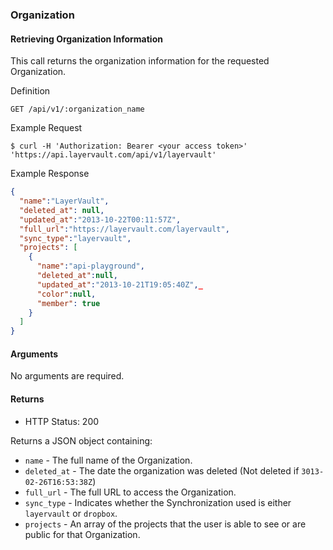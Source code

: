 ### Organization

#### Retrieving Organization Information

This call returns the organization information for the requested Organization.

 Definition

    GET /api/v1/:organization_name

 Example Request

    $ curl -H 'Authorization: Bearer <your access token>' 'https://api.layervault.com/api/v1/layervault'

 Example Response

```json
{
  "name":"LayerVault",
  "deleted_at": null,
  "updated_at":"2013-10-22T00:11:57Z",
  "full_url":"https://layervault.com/layervault",
  "sync_type":"layervault",
  "projects": [
    {
      "name":"api-playground",
      "deleted_at":null,
      "updated_at":"2013-10-21T19:05:40Z",_
      "color":null,
      "member": true
    }
  ]
}
```

#### Arguments
No arguments are required.

#### Returns

- HTTP Status: 200

Returns a JSON object containing:

  - `name` - The full name of the Organization.
  - `deleted_at` - The date the organization was deleted (Not deleted if `3013-02-26T16:53:38Z`)
  - `full_url` - The full URL to access the Organization.
  - `sync_type` - Indicates whether the Synchronization used is either ```layervault``` or ```dropbox```.
  - `projects` - An array of the projects that the user is able to see or are public for that Organization.
